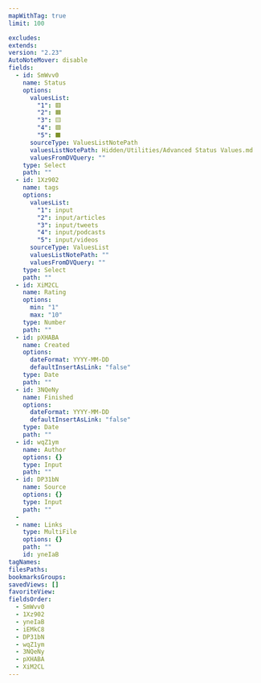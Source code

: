 ```yaml
---
mapWithTag: true
limit: 100

excludes: 
extends: 
version: "2.23"
AutoNoteMover: disable
fields:
  - id: SmWvv0
    name: Status
    options:
      valuesList:
        "1": 🟥
        "2": 🟧
        "3": 🟨
        "4": 🟩
        "5": ⬛️
      sourceType: ValuesListNotePath
      valuesListNotePath: Hidden/Utilities/Advanced Status Values.md
      valuesFromDVQuery: ""
    type: Select
    path: ""
  - id: 1Xz902
    name: tags
    options:
      valuesList:
        "1": input
        "2": input/articles
        "3": input/tweets
        "4": input/podcasts
        "5": input/videos
      sourceType: ValuesList
      valuesListNotePath: ""
      valuesFromDVQuery: ""
    type: Select
    path: ""
  - id: XiM2CL
    name: Rating
    options:
      min: "1"
      max: "10"
    type: Number
    path: ""
  - id: pXHABA
    name: Created
    options:
      dateFormat: YYYY-MM-DD
      defaultInsertAsLink: "false"
    type: Date
    path: ""
  - id: 3NQeNy
    name: Finished
    options:
      dateFormat: YYYY-MM-DD
      defaultInsertAsLink: "false"
    type: Date
    path: ""
  - id: wqZ1ym
    name: Author
    options: {}
    type: Input
    path: ""
  - id: DP31bN
    name: Source
    options: {}
    type: Input
    path: ""
  - 
  - name: Links
    type: MultiFile
    options: {}
    path: ""
    id: yneIaB
tagNames: 
filesPaths: 
bookmarksGroups: 
savedViews: []
favoriteView: 
fieldsOrder:
  - SmWvv0
  - 1Xz902
  - yneIaB
  - iEMkC8
  - DP31bN
  - wqZ1ym
  - 3NQeNy
  - pXHABA
  - XiM2CL
---
```


<!-- Deprecated query: #input or #inputCollection tag being removed. Replace with field:: type = "input" or "inputCollection"
id: iEMkC8
    name: Collection
    options:
      dvQueryString: dv.pages("#inputCollection").filter(p => !p.file.path.includes('Hidden'))
    type: File
    path: ""


-->